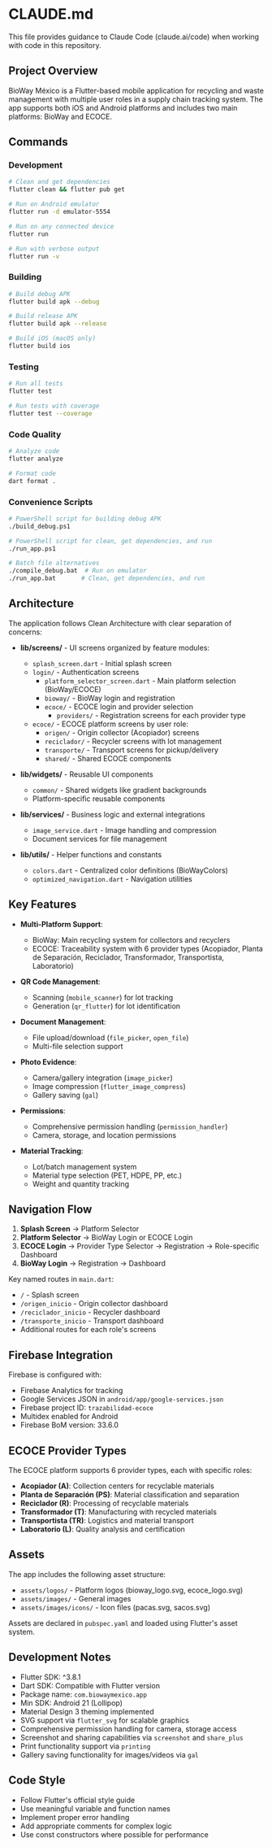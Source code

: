 # CLAUDE.md

This file provides guidance to Claude Code (claude.ai/code) when working with code in this repository.

## Project Overview

BioWay México is a Flutter-based mobile application for recycling and waste management with multiple user roles in a supply chain tracking system. The app supports both iOS and Android platforms and includes two main platforms: BioWay and ECOCE.

## Commands

### Development
```bash
# Clean and get dependencies
flutter clean && flutter pub get

# Run on Android emulator
flutter run -d emulator-5554

# Run on any connected device
flutter run

# Run with verbose output
flutter run -v
```

### Building
```bash
# Build debug APK
flutter build apk --debug

# Build release APK
flutter build apk --release

# Build iOS (macOS only)
flutter build ios
```

### Testing
```bash
# Run all tests
flutter test

# Run tests with coverage
flutter test --coverage
```

### Code Quality
```bash
# Analyze code
flutter analyze

# Format code
dart format .
```

### Convenience Scripts
```bash
# PowerShell script for building debug APK
./build_debug.ps1

# PowerShell script for clean, get dependencies, and run
./run_app.ps1

# Batch file alternatives
./compile_debug.bat  # Run on emulator
./run_app.bat       # Clean, get dependencies, and run
```

## Architecture

The application follows Clean Architecture with clear separation of concerns:

- **lib/screens/** - UI screens organized by feature modules:
  - `splash_screen.dart` - Initial splash screen
  - `login/` - Authentication screens
    - `platform_selector_screen.dart` - Main platform selection (BioWay/ECOCE)
    - `bioway/` - BioWay login and registration
    - `ecoce/` - ECOCE login and provider selection
      - `providers/` - Registration screens for each provider type
  - `ecoce/` - ECOCE platform screens by user role:
    - `origen/` - Origin collector (Acopiador) screens
    - `reciclador/` - Recycler screens with lot management
    - `transporte/` - Transport screens for pickup/delivery
    - `shared/` - Shared ECOCE components
    
- **lib/widgets/** - Reusable UI components
  - `common/` - Shared widgets like gradient backgrounds
  - Platform-specific reusable components

- **lib/services/** - Business logic and external integrations
  - `image_service.dart` - Image handling and compression
  - Document services for file management

- **lib/utils/** - Helper functions and constants
  - `colors.dart` - Centralized color definitions (BioWayColors)
  - `optimized_navigation.dart` - Navigation utilities

## Key Features

- **Multi-Platform Support**: 
  - BioWay: Main recycling system for collectors and recyclers
  - ECOCE: Traceability system with 6 provider types (Acopiador, Planta de Separación, Reciclador, Transformador, Transportista, Laboratorio)

- **QR Code Management**: 
  - Scanning (`mobile_scanner`) for lot tracking
  - Generation (`qr_flutter`) for lot identification

- **Document Management**: 
  - File upload/download (`file_picker`, `open_file`)
  - Multi-file selection support

- **Photo Evidence**: 
  - Camera/gallery integration (`image_picker`)
  - Image compression (`flutter_image_compress`)
  - Gallery saving (`gal`)

- **Permissions**: 
  - Comprehensive permission handling (`permission_handler`)
  - Camera, storage, and location permissions

- **Material Tracking**: 
  - Lot/batch management system
  - Material type selection (PET, HDPE, PP, etc.)
  - Weight and quantity tracking

## Navigation Flow

1. **Splash Screen** → Platform Selector
2. **Platform Selector** → BioWay Login or ECOCE Login
3. **ECOCE Login** → Provider Type Selector → Registration → Role-specific Dashboard
4. **BioWay Login** → Registration → Dashboard

Key named routes in `main.dart`:
- `/` - Splash screen
- `/origen_inicio` - Origin collector dashboard
- `/reciclador_inicio` - Recycler dashboard  
- `/transporte_inicio` - Transport dashboard
- Additional routes for each role's screens

## Firebase Integration

Firebase is configured with:
- Firebase Analytics for tracking
- Google Services JSON in `android/app/google-services.json`
- Firebase project ID: `trazabilidad-ecoce`
- Multidex enabled for Android
- Firebase BoM version: 33.6.0

## ECOCE Provider Types

The ECOCE platform supports 6 provider types, each with specific roles:
- **Acopiador (A)**: Collection centers for recyclable materials
- **Planta de Separación (PS)**: Material classification and separation
- **Reciclador (R)**: Processing of recyclable materials
- **Transformador (T)**: Manufacturing with recycled materials
- **Transportista (TR)**: Logistics and material transport
- **Laboratorio (L)**: Quality analysis and certification

## Assets

The app includes the following asset structure:
- `assets/logos/` - Platform logos (bioway_logo.svg, ecoce_logo.svg)
- `assets/images/` - General images
- `assets/images/icons/` - Icon files (pacas.svg, sacos.svg)

Assets are declared in `pubspec.yaml` and loaded using Flutter's asset system.

## Development Notes

- Flutter SDK: ^3.8.1
- Dart SDK: Compatible with Flutter version
- Package name: `com.biowaymexico.app`
- Min SDK: Android 21 (Lollipop)
- Material Design 3 theming implemented
- SVG support via `flutter_svg` for scalable graphics
- Comprehensive permission handling for camera, storage access
- Screenshot and sharing capabilities via `screenshot` and `share_plus`
- Print functionality support via `printing`
- Gallery saving functionality for images/videos via `gal`

## Code Style

- Follow Flutter's official style guide
- Use meaningful variable and function names
- Implement proper error handling
- Add appropriate comments for complex logic
- Use const constructors where possible for performance